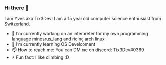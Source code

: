 ### Hi there 👋

I am Yves aka Tix3Dev! I am a 15 year old computer science enthusiast from Switzerland. 

- 🔭 I’m currently working on an interpreter for my own programming language [minosrus_lang](https://github.com/Tix3Dev/minosrus_lang) and ricing arch linux
- 🌱 I’m currently learning OS Development
- 📫 How to reach me: You can DM me on discord: Tix3Dev#0369
- ⚡ Fun fact: I like climbing :D
